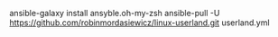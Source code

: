 ansible-galaxy install ansyble.oh-my-zsh
ansible-pull -U https://github.com/robinmordasiewicz/linux-userland.git userland.yml

